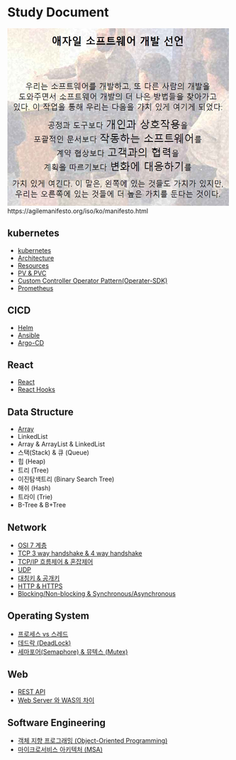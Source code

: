 # Study Document
<img src="https://github.com/limes22/study/blob/main/SE/agilemanifest.jpg" width="500" height="400">
https://agilemanifesto.org/iso/ko/manifesto.html

## kubernetes
+ [kubernetes](https://github.com/limes22/study/blob/main/Kubernetes/kubernetes%20%EB%9E%80.pdf)
+ [Architecture](https://github.com/limes22/study/blob/main/Kubernetes/kubernetes%20architecture.pdf)
+ [Resources](https://github.com/limes22/study/blob/main/Kubernetes/Kubernetes%20%EB%A6%AC%EC%86%8C%EC%8A%A4.pdf)
+ [PV & PVC](https://github.com/limes22/study/blob/main/Kubernetes/kubernetes%20pv%2C%20pvc.pdf)
+ [Custom Controller Operator Pattern(Operater-SDK)](https://github.com/limes22/study/blob/main/Kubernetes/Custom%20Controller%20Operator%20Pattern(Operater-SDK).pdf)
+ [Prometheus](https://github.com/limes22/study/blob/main/Kubernetes/Prometheus%20%EC%A0%95%EB%A6%AC.pdf)


## CICD
+ [Helm](https://github.com/limes22/study/blob/main/CICD/helm.pdf)
+ [Ansible](https://github.com/limes22/study/blob/main/CICD/Ansible.pdf)
+ [Argo-CD](https://github.com/limes22/study/blob/main/CICD/ArgoCD.pdf)


## React
+ [React](https://github.com/limes22/study/blob/main/React/React%20%EB%9E%80.pdf)
+ [React Hooks](https://github.com/limes22/study/blob/main/React/React%20Hooks.pdf)


## Data Structure
+ [Array](https://github.com/limes22/study/blob/main/DataStructure/Array.pdf)
+ LinkedList
+ Array & ArrayList & LinkedList
+ 스택(Stack) & 큐 (Queue)
+ 힙 (Heap)
+ 트리 (Tree)
+ 이진탐색트리 (Binary Search Tree)
+ 해쉬 (Hash)
+ 트라이 (Trie)
+ B-Tree & B+Tree


## Network
+ [OSI 7 계층](https://github.com/limes22/study/blob/main/Network/OSI%207%20Layers.pdf)
+ [TCP 3 way handshake & 4 way handshake](https://github.com/limes22/study/blob/main/Network/TCP.pdf)
+ [TCP/IP 흐름제어 & 혼잡제어](https://github.com/limes22/study/blob/main/Network/TCP%20(%ED%9D%90%EB%A6%84%EC%A0%9C%EC%96%B4%2C%ED%98%BC%EC%9E%A1%EC%A0%9C%EC%96%B4).pdf)
+ [UDP](https://github.com/limes22/study/blob/main/Network/UDP.pdf)
+ [대칭키 & 공개키](https://github.com/limes22/study/blob/main/Network/%EB%8C%80%EC%B9%AD%ED%82%A4%20%26%20%EA%B3%B5%EA%B0%9C%ED%82%A4.pdf)
+ [HTTP & HTTPS](https://github.com/limes22/study/blob/main/Network/HTTP%20%26%20HTTPS.pdf)
+ [Blocking/Non-blocking & Synchronous/Asynchronous](https://github.com/limes22/study/blob/main/Network/Blocking%2CNon-blocking%20%26%20Synchronous%2CAsynchronous.pdf)


## Operating System
+ [프로세스 vs 스레드](https://github.com/limes22/study/blob/main/OS/%ED%94%84%EB%A1%9C%EC%84%B8%EC%8A%A4%20%26%20%EC%8A%A4%EB%A0%88%EB%93%9C.pdf)
+ [데드락 (DeadLock)](https://github.com/limes22/study/blob/main/OS/%EB%8D%B0%EB%93%9C%EB%9D%BD%20(DeadLock%2C%20%EA%B5%90%EC%B0%A9%20%EC%83%81%ED%83%9C).pdf)
+ [세마포어(Semaphore) & 뮤텍스 (Mutex)](https://github.com/limes22/study/blob/main/OS/%EC%84%B8%EB%A7%88%ED%8F%AC%EC%96%B4(Semaphore)%20%26%20%EB%AE%A4%ED%85%8D%EC%8A%A4(Mutex).pdf)


## Web
+ [REST API](https://github.com/limes22/study/blob/main/web/REST%20API.pdf)
+ [Web Server 와 WAS의 차이](https://github.com/limes22/study/blob/main/web/Web%20Server%EC%99%80%20WAS%EC%9D%98%20%EC%B0%A8%EC%9D%B4.pdf)


## Software Engineering
+ [객체 지향 프로그래밍 (Object-Oriented Programming)](https://github.com/limes22/study/blob/main/SE/%EA%B0%9D%EC%B2%B4%EC%A7%80%ED%96%A5%20%ED%94%84%EB%A1%9C%EA%B7%B8%EB%9E%98%EB%B0%8D.pdf)
+ [마이크로서비스 아키텍처 (MSA)](https://github.com/limes22/study/blob/main/SE/%EB%A7%88%EC%9D%B4%ED%81%AC%EB%A1%9C%EC%84%9C%EB%B9%84%EC%8A%A4%20%EC%95%84%ED%82%A4%ED%85%8D%EC%B2%98(MSA).pdf)
